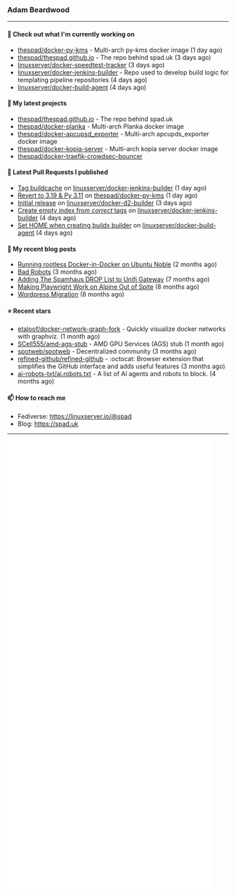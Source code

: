 ### Adam Beardwood
---
#### 👷 Check out what I'm currently working on

- [thespad/docker-py-kms](https://github.com/thespad/docker-py-kms) - Multi-arch py-kms docker image (1 day ago)
- [thespad/thespad.github.io](https://github.com/thespad/thespad.github.io) - The repo behind spad.uk (3 days ago)
- [linuxserver/docker-speedtest-tracker](https://github.com/linuxserver/docker-speedtest-tracker) (3 days ago)
- [linuxserver/docker-jenkins-builder](https://github.com/linuxserver/docker-jenkins-builder) - Repo used to develop build logic for templating pipeline repositories (4 days ago)
- [linuxserver/docker-build-agent](https://github.com/linuxserver/docker-build-agent) (4 days ago)

#### 🌱 My latest projects

- [thespad/thespad.github.io](https://github.com/thespad/thespad.github.io) - The repo behind spad.uk
- [thespad/docker-planka](https://github.com/thespad/docker-planka) - Multi-arch Planka docker image
- [thespad/docker-apcupsd_exporter](https://github.com/thespad/docker-apcupsd_exporter) - Multi-arch apcupds_exporter docker image
- [thespad/docker-kopia-server](https://github.com/thespad/docker-kopia-server) - Multi-arch kopia server docker image 
- [thespad/docker-traefik-crowdsec-bouncer](https://github.com/thespad/docker-traefik-crowdsec-bouncer)

#### 🔨 Latest Pull Requests I published

- [Tag buildcache](https://github.com/linuxserver/docker-jenkins-builder/pull/300) on [linuxserver/docker-jenkins-builder](https://github.com/linuxserver/docker-jenkins-builder) (1 day ago)
- [Revert to 3.19 &amp; Py 3.11](https://github.com/thespad/docker-py-kms/pull/40) on [thespad/docker-py-kms](https://github.com/thespad/docker-py-kms) (1 day ago)
- [Initial release](https://github.com/linuxserver/docker-d2-builder/pull/1) on [linuxserver/docker-d2-builder](https://github.com/linuxserver/docker-d2-builder) (3 days ago)
- [Create empty index from *correct* tags](https://github.com/linuxserver/docker-jenkins-builder/pull/298) on [linuxserver/docker-jenkins-builder](https://github.com/linuxserver/docker-jenkins-builder) (4 days ago)
- [Set HOME when creating buildx builder](https://github.com/linuxserver/docker-build-agent/pull/11) on [linuxserver/docker-build-agent](https://github.com/linuxserver/docker-build-agent) (4 days ago)

#### 📜 My recent blog posts

- [Running rootless Docker-in-Docker on Ubuntu Noble](https://www.spad.uk/posts/rootless-dind-noble/) (2 months ago)
- [Bad Robots](https://www.spad.uk/posts/bad-robots/) (3 months ago)
- [Adding The Spamhaus DROP List to Unifi Gateway](https://www.spad.uk/posts/adding-spamhaus-drop-list-to-unifi-gateway/) (7 months ago)
- [Making Playwright Work on Alpine Out of Spite](https://www.spad.uk/posts/making-playwright-work-on-alpine-out-of-spite/) (8 months ago)
- [Wordpress Migration](https://www.spad.uk/posts/wordpress-migration/) (8 months ago)

#### ⭐ Recent stars

- [etaloof/docker-network-graph-fork](https://github.com/etaloof/docker-network-graph-fork) - Quickly visualize docker networks with graphviz. (1 month ago)
- [SCell555/amd-ags-stub](https://github.com/SCell555/amd-ags-stub) - AMD GPU Services (AGS) stub (1 month ago)
- [spotweb/spotweb](https://github.com/spotweb/spotweb) - Decentralized community (3 months ago)
- [refined-github/refined-github](https://github.com/refined-github/refined-github) - :octocat: Browser extension that simplifies the GitHub interface and adds useful features (3 months ago)
- [ai-robots-txt/ai.robots.txt](https://github.com/ai-robots-txt/ai.robots.txt) - A list of AI agents and robots to block. (4 months ago)

#### 📫 How to reach me
- Fediverse: https://linuxserver.io/@spad
- Blog: https://spad.uk
---
<img src="https://raw.githubusercontent.com/thespad/thespad/main/github-metrics.svg">
